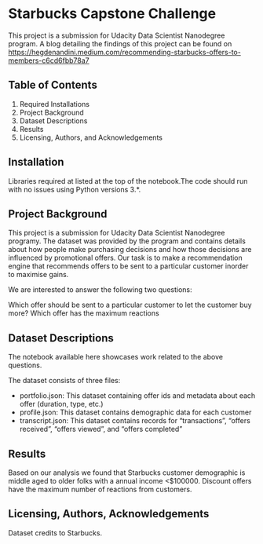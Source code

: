 # Starbucks Capstone Challenge
This project is a submission for Udacity Data Scientist Nanodegree program.
A blog detailing the findings of this project can be found on https://hegdenandini.medium.com/recommending-starbucks-offers-to-members-c6cd6fbb78a7

## Table of Contents
1. Required Installations
2. Project Background
3. Dataset Descriptions
4. Results
5. Licensing, Authors, and Acknowledgements


## Installation
Libraries required at listed at the top of the notebook.The code should run with no issues using Python versions 3.*.

## Project Background

This project is a submission for Udacity Data Scientist Nanodegree programy. The dataset was provided by the program and contains details about how people make purchasing decisions and how those decisions are influenced by promotional offers. Our task is to make a recommendation engine that recommends offers to be sent to a particular customer inorder to maximise gains.

We are interested to answer the following two questions:

Which offer should be sent to a particular customer to let the customer buy more?
Which offer has the maximum reactions

## Dataset Descriptions
The notebook available here showcases work related to the above questions.

The dataset consists of three files:
* portfolio.json: This dataset containing offer ids and metadata about each offer (duration, type, etc.)
* profile.json: This dataset contains demographic data for each customer
* transcript.json: This dataset contains records for “transactions”, “offers received”, “offers viewed”, and “offers completed”

## Results
Based on our analysis we found that Starbucks customer demographic is middle aged to older folks with a annual income <$100000.
Discount offers have the maximum number of reactions from customers.

## Licensing, Authors, Acknowledgements
Dataset credits to Starbucks.
